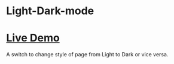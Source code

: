 # Light-Dark-mode

# [Live Demo](https://ujwal-yadav.github.io/light-dark-mode/)

A switch to change style of page from Light to Dark or vice versa.
